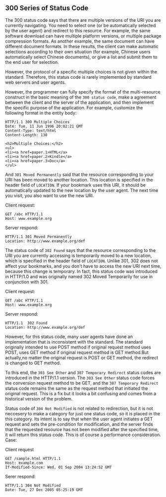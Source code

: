 ## 300 Series of Status Code

The 300 status code says that there are multiple versions of the URI you are currently navigating. You need to select one (or be automatically selected by the user agent) and redirect to this resource. For example, the same software download can have multiple platform versions, or multiple package compression formats. As another example, the same document can have different document formats. In these results, the client can make automatic selections according to their own situation (for example, Chinese users automatically select Chinese documents), or give a list and submit them to the end user for selection.

However, the protocol of a specific multiple choices is not given within the standard. Therefore, this status code is rarely implemented by standard web servers and user agents. 

However, the programmer can fully specify the format of the multi-resource construct in the basic meaning of the `300 status code`, make a agreement between the client and the server of the application, and then implement the specific purpose of the application. For example, customize the following format in the entity body:


    HTTP/1.1 300 Multiple Choices
    Date: Tue, 11 Jun 1996 20:02:21 GMT
    Content-Type: text/html
    Content-Length: 130

    <h2>Multiple Choices:</h2>
    <ul>
    <li><a href=paper.1>HTML</a>
    <li><a href=paper.2>Kindle</a>
    <li><a href=paper.3>Doc</a>
    </ul>


And `301 Moved Permanently` said that the resource corresponding to your URI has been moved to another location. This location is specified in the header field of `LOCATION`. If your bookmark uses this URI, it should be automatically updated to the new location by the user agent. The next time you visit, you also want to use the new URI.

Client request:

    GET /abc HTTP/1.1
    Host: www.example.org

Server respond:

    HTTP/1.1 301 Moved Permanently
    Location: http://www.example.org/def


The status code of `302 Found` says that the resource corresponding to the URI you are currently accessing is temporarily moved to a new location, which is specified in the header field of `LOCATION`. Unlike 301, 302 does not affect your bookmarks, and you don't have to access the new URI next time, because this change is temporary. In fact, this status code was introduced in HTTP/1.0 and was originally named 302 Moved Temporarily for use in conjunction with 301.

Client request:

    GET /abc HTTP/1.1
    Host: www.example.org

Server respond:

    HTTP/1.1  302 Found
    Location: http://www.example.org/def


However, for this status code, many user agents have done an implementation that is inconsistent with the standard. The standard originally intended to use POST method if original request method uses POST, uses GET method if original request method is GET method.But actually,no matter the original request is POST or GET method, the redirect is changed to GET method. 

To this end, the `303 See Other` and `307 Temporary Redirect` status codes are introduced in the HTTP/1.1 version. The `303 See Other` status code forces the conversion request method to be GET, and the `307 Temporary Redirect` status code remains the same as the request method that initiated the original request. This is a fix but it looks a bit confusing and comes from a historical version of the problem.

Status code of `304 Not Modified` is not related to redirection, but it is not neccesery to make a category for just one status code, so it is placed in the this category. Its intent is to say that when the user agent initiates a GET request and sets the pre-condition for modification, and the server finds that the requested resource has not been modified after the specified time, it will return this status code. This is of course a performance consideration. Case:

Client request

    GET /sample.html HTTP/1.1
    Host: example.com
    If-Modified-Since: Wed, 01 Sep 2004 13:24:52 GMT

Serer respond:

    HTTP/1.1 304 Not Modified
    Date: Tue, 27 Dec 2005 05:25:19 GMT









